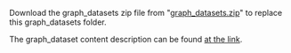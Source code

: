 
Download the graph_datasets zip file from "[graph_datasets.zip](https://drive.google.com/file/d/1lC23j9RYMb44JRJybxIpUtxuQ2lW58n_/view?usp=sharing)" to replace this graph_datasets folder.

The graph_dataset content description can be found [at the link](https://github.com/jwzhanggy/Graph_Toolformer/tree/main/Graph_Toolformer_Package#graph-datasets-used-in-graph-toolformer).

